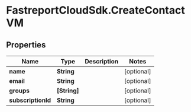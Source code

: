 # FastreportCloudSdk.CreateContactVM

## Properties

Name | Type | Description | Notes
------------ | ------------- | ------------- | -------------
**name** | **String** |  | [optional] 
**email** | **String** |  | [optional] 
**groups** | **[String]** |  | [optional] 
**subscriptionId** | **String** |  | [optional] 


